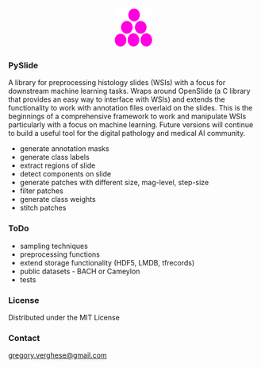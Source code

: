 
<!-- PROJECT LOGO -->
<br />
<p align="center">
  <a href="https://github.com/othneildrew/Best-README-Template">
    <img src="images/logo.png" alt="Logo" width="80" height="80">
  </a>

  <h3 align="left">PySlide</h3>
 
A library for preprocessing histology slides (WSIs) with a focus for downstream machine learning tasks. Wraps around OpenSlide (a C library that provides an easy way to interface with WSIs) and extends the functionality to work with annotation files overlaid on the slides. This is the beginnings of a comprehensive framework to work and manipulate WSIs particularly with a focus on machine learning. Future versions will continue to build a useful tool for the digital pathology and medical AI community.

* generate annotation masks
* generate class labels
* extract regions of slide
* detect components on slide
* generate patches with different size, mag-level, step-size
* filter patches
* generate class weights
* stitch patches

### ToDo

* sampling techniques
* preprocessing functions
* extend storage functionality (HDF5, LMDB, tfrecords)
* public datasets - BACH or Cameylon
* tests

<!-- LICENSE -->
### License

Distributed under the MIT License

<!-- CONTACT -->
### Contact

gregory.verghese@gmail.com






